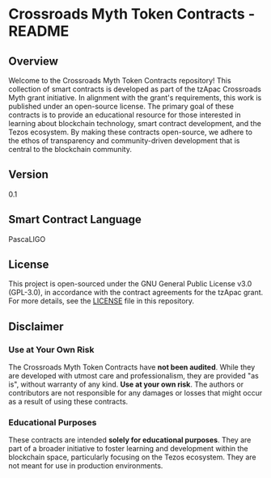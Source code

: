 # Crossroads Myth Token Contracts - README

## Overview
Welcome to the Crossroads Myth Token Contracts repository! This collection of smart contracts is developed as part of the tzApac Crossroads Myth grant initiative. In alignment with the grant's requirements, this work is published under an open-source license. The primary goal of these contracts is to provide an educational resource for those interested in learning about blockchain technology, smart contract development, and the Tezos ecosystem. By making these contracts open-source, we adhere to the ethos of transparency and community-driven development that is central to the blockchain community.

## Version
0.1

## Smart Contract Language
PascaLIGO

## License
This project is open-sourced under the GNU General Public License v3.0 (GPL-3.0), in accordance with the contract agreements for the tzApac grant. For more details, see the [LICENSE](LICENSE) file in this repository.

## Disclaimer

### Use at Your Own Risk
The Crossroads Myth Token Contracts have **not been audited**. While they are developed with utmost care and professionalism, they are provided "as is", without warranty of any kind. **Use at your own risk**. The authors or contributors are not responsible for any damages or losses that might occur as a result of using these contracts.

### Educational Purposes
These contracts are intended **solely for educational purposes**. They are part of a broader initiative to foster learning and development within the blockchain space, particularly focusing on the Tezos ecosystem. They are not meant for use in production environments.
